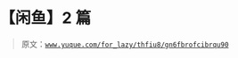 # 【闲鱼】2 篇

> 原文：[`www.yuque.com/for_lazy/thfiu8/gn6fbrofcibrqu90`](https://www.yuque.com/for_lazy/thfiu8/gn6fbrofcibrqu90)




